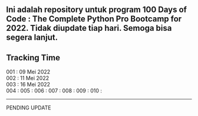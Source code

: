 Ini adalah repository untuk program 100 Days of Code : The Complete Python Pro Bootcamp for 2022. Tidak diupdate tiap hari. Semoga bisa segera lanjut.
---
Tracking Time
---
001 : 09 Mei 2022  
002 : 11 Mei 2022  
003 : 16 Mei 2022  
004 : 
005 : 
006 : 
007 : 
008 : 
009 : 
010 : 

---
PENDING UPDATE 